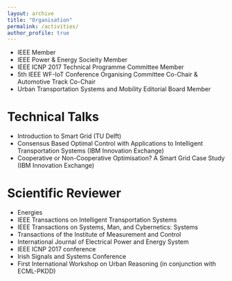```yaml
---
layout: archive
title: "Organisation"
permalink: /activities/
author_profile: true
---
```


*  IEEE Member
*  IEEE Power & Energy Socieity Member
*  IEEE ICNP 2017 Technical Programme Committee Member 
*  5th IEEE WF-IoT Conference Organising Committee Co-Chair & Automotive Track Co-Chair
*  Urban Transportation Systems and Mobility Editorial Board Member 

Technical Talks
======

*  Introduction to Smart Grid (TU Delft)
*  Consensus Based Optimal Control with Applications to Intelligent Transportation Systems (IBM Innovation Exchange)
*  Cooperative or Non-Cooperative Optimisation? A Smart Grid Case Study (IBM Innovation Exchange)

Scientific Reviewer
======

*  Energies 
*  IEEE Transactions on Intelligent Transportation Systems
*  IEEE Transactions on Systems, Man, and Cybernetics: Systems
*  Transactions of the Institute of Measurement and Control
*  International Journal of Electrical Power and Energy System
*  IEEE ICNP 2017 conference
*  Irish Signals and Systems Conference 
*  First International Workshop on Urban Reasoning (in conjunction with ECML-PKDD)


